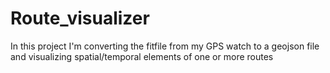 # Route_visualizer
In this project I'm converting the fitfile from my GPS watch to a geojson file and visualizing spatial/temporal elements of one or more routes
